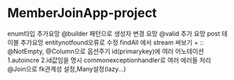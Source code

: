 ﻿# MemberJoinApp-project
enum타입 추가요망
@builder 패턴으로 생성자 변경 요망
@valid 추가 요망
post 테이블 추가요망
entitynotfound오류로 수정
findAll 에서 stream 써보기 + ::
@NotEmpty, @Column으로 옵션주기
id(primarykey)에 여러 어노테이션 1.autoincre 2.id값임을 명시
commonexceptionhandler로 여러 에러들 처리
@Join으로 fk관계성 설정,Many설정(lazy...)
